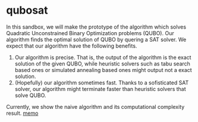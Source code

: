 # qubosat

In this sandbox, we will make the prototype of the algorithm which solves Quadratic Unconstrained Binary Optimization problems (QUBO).  Our algorithm finds the optimal solution of QUBO by quering a SAT solver.  We expect that our algorithm have the following benefits.
1. Our algorithm is precise.  That is, the output of the algorithm is the exact solution of the given QUBO, while heuristic solvers such as tabu search based ones or simulated annealing based ones might output not a exact solution.
1. (Hopefully) our algorithm sometimes fast.  Thanks to a sofisticated SAT solver, our algorithm might terminate faster than heuristic solvers that solve QUBO.

Currently, we show the naive algorithm and its computational complexity result. 
[memo](https://github.com/hysok2/qubosat/blob/master/qubo2sat.pdf)
